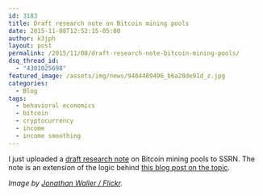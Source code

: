 ```yaml
---
id: 3183
title: Draft research note on Bitcoin mining pools
date: 2015-11-08T12:52:15-05:00
author: k3jph
layout: post
permalink: /2015/11/08/draft-research-note-bitcoin-mining-pools/
dsq_thread_id:
  - "4301025698"
featured_image: /assets/img/news/9484489496_b6a28de91d_z.jpg
categories:
  - Blog
tags:
  - behavioral economics
  - bitcoin
  - cryptocurrency
  - income
  - income smoothing
---
```

I just uploaded a [draft research note](http://papers.ssrn.com/sol3/papers.cfm?abstract_id=2687702) on Bitcoin mining pools to SSRN.  The note is an extension of the logic behind [this blog post on the topic](https://jameshoward.us/2015/08/10/bitcoin-mining-pools-and-income-smoothing/).

_Image by [Jonathan Waller / Flickr](https://www.flickr.com/photos/whitez/9484489496)._
